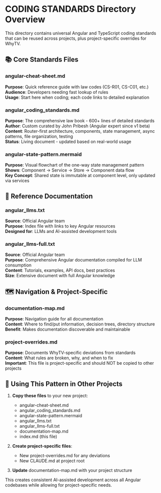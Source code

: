 # CODING STANDARDS Directory Overview

This directory contains universal Angular and TypeScript coding standards that can be reused across projects, plus project-specific overrides for WhyTV.

## 📚 Core Standards Files

### angular-cheat-sheet.md
**Purpose**: Quick reference guide with law codes (CS-R01, CS-C01, etc.)  
**Audience**: Developers needing fast lookup of rules  
**Usage**: Start here when coding; each code links to detailed explanation  

### angular_coding_standards.md  
**Purpose**: The comprehensive law book - 600+ lines of detailed standards  
**Author**: Custom curated by John Pribesh (Angular expert since v1 beta)  
**Content**: Router-first architecture, components, state management, async patterns, file organization, testing  
**Status**: Living document - updated based on real-world usage  

### angular-state-pattern.mermaid
**Purpose**: Visual flowchart of the one-way state management pattern  
**Shows**: Component → Service → Store → Component data flow  
**Key Concept**: Shared state is immutable at component level, only updated via services  

## 📖 Reference Documentation

### angular_llms.txt
**Source**: Official Angular team  
**Purpose**: Index file with links to key Angular resources  
**Designed for**: LLMs and AI-assisted development tools  

### angular_llms-full.txt
**Source**: Official Angular team  
**Purpose**: Comprehensive Angular documentation compiled for LLM consumption  
**Content**: Tutorials, examples, API docs, best practices  
**Size**: Extensive document with full Angular knowledge  

## 🗺️ Navigation & Project-Specific

### documentation-map.md
**Purpose**: Navigation guide for all documentation  
**Content**: Where to find/put information, decision trees, directory structure  
**Benefit**: Makes documentation discoverable and maintainable  

### project-overrides.md
**Purpose**: Documents WhyTV-specific deviations from standards  
**Content**: What rules are broken, why, and when to fix  
**Important**: This file is project-specific and should NOT be copied to other projects  

## 🚀 Using This Pattern in Other Projects

1. **Copy these files** to your new project:
   - angular-cheat-sheet.md
   - angular_coding_standards.md
   - angular-state-pattern.mermaid
   - angular_llms.txt
   - angular_llms-full.txt
   - documentation-map.md
   - index.md (this file)

2. **Create project-specific files**:
   - New project-overrides.md for any deviations
   - New CLAUDE.md at project root

3. **Update** documentation-map.md with your project structure

This creates consistent AI-assisted development across all Angular codebases while allowing for project-specific needs.